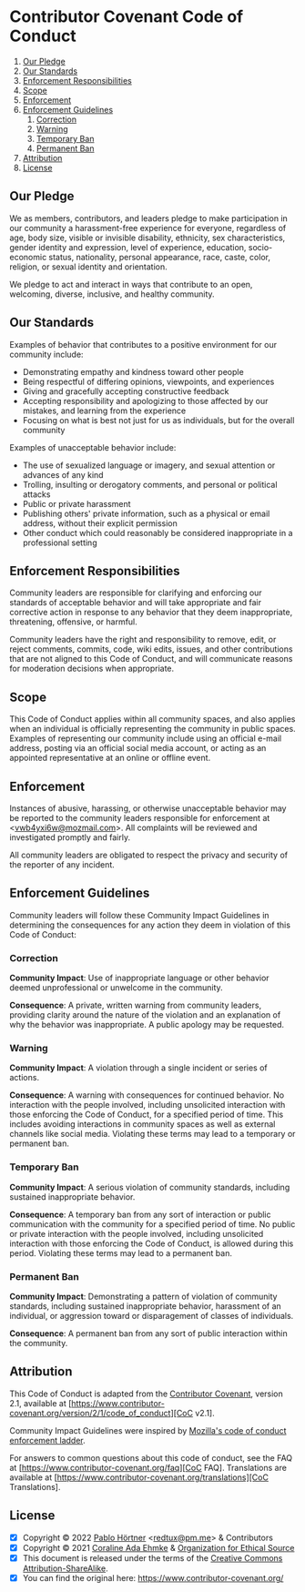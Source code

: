 <!--
  SPDX-FileCopyrightText:   2022 Pablo Hörtner, Coraline Ada Ehmke et al.
  SPDX-License-Identifier:  CC-BY-SA-4.0
  https://spdx.org/licenses/CC-BY-SA-4.0

  Copyright © 2022 by Pablo Hörtner <redtux@pm.me> & Contributors
  Copyright © 2021 by Coraline Ada Ehmke & Organization for Ethical Source
  You can find the original here: https://www.contributor-covenant.org/
  Attribution required if you use this markdown file for your projects.
-->

# Contributor Covenant Code of Conduct

1. [Our Pledge](#our-pledge)
2. [Our Standards](#our-standards)
3. [Enforcement Responsibilities](#enforcement-responsibilities)
4. [Scope](#scope)
5. [Enforcement](#enforcement)
6. [Enforcement Guidelines](#enforcement-guidelines)
   1. [Correction](#correction)
   2. [Warning](#warning)
   3. [Temporary Ban](#temporary-ban)
   4. [Permanent Ban](#permanent-ban)
7. [Attribution](#attribution)
8. [License](#license)

## Our Pledge

We as members, contributors, and leaders pledge to make participation in our
community a harassment-free experience for everyone, regardless of age, body
size, visible or invisible disability, ethnicity, sex characteristics, gender
identity and expression, level of experience, education, socio-economic status,
nationality, personal appearance, race, caste, color, religion, or sexual
identity and orientation.

We pledge to act and interact in ways that contribute to an open, welcoming,
diverse, inclusive, and healthy community.

## Our Standards

Examples of behavior that contributes to a positive environment for our
community include:

- Demonstrating empathy and kindness toward other people
- Being respectful of differing opinions, viewpoints, and experiences
- Giving and gracefully accepting constructive feedback
- Accepting responsibility and apologizing to those affected by our mistakes,
  and learning from the experience
- Focusing on what is best not just for us as individuals, but for the
  overall community

Examples of unacceptable behavior include:

- The use of sexualized language or imagery, and sexual attention or
  advances of any kind
- Trolling, insulting or derogatory comments, and personal or political attacks
- Public or private harassment
- Publishing others' private information, such as a physical or email
  address, without their explicit permission
- Other conduct which could reasonably be considered inappropriate in a
  professional setting

## Enforcement Responsibilities

Community leaders are responsible for clarifying and enforcing our standards of
acceptable behavior and will take appropriate and fair corrective action in
response to any behavior that they deem inappropriate, threatening, offensive,
or harmful.

Community leaders have the right and responsibility to remove, edit, or reject
comments, commits, code, wiki edits, issues, and other contributions that are
not aligned to this Code of Conduct, and will communicate reasons for moderation
decisions when appropriate.

## Scope

This Code of Conduct applies within all community spaces, and also applies when
an individual is officially representing the community in public spaces.
Examples of representing our community include using an official e-mail address,
posting via an official social media account, or acting as an appointed
representative at an online or offline event.

## Enforcement

Instances of abusive, harassing, or otherwise unacceptable behavior may be
reported to the community leaders responsible for enforcement at
<<vwb4yxi6w@mozmail.com>>.
All complaints will be reviewed and investigated promptly and fairly.

All community leaders are obligated to respect the privacy and security of the
reporter of any incident.

## Enforcement Guidelines

Community leaders will follow these Community Impact Guidelines in determining
the consequences for any action they deem in violation of this Code of Conduct:

### Correction

**Community Impact**: Use of inappropriate language or other behavior deemed
unprofessional or unwelcome in the community.

**Consequence**: A private, written warning from community leaders, providing
clarity around the nature of the violation and an explanation of why the
behavior was inappropriate. A public apology may be requested.

### Warning

**Community Impact**: A violation through a single incident or series
of actions.

**Consequence**: A warning with consequences for continued behavior. No
interaction with the people involved, including unsolicited interaction with
those enforcing the Code of Conduct, for a specified period of time. This
includes avoiding interactions in community spaces as well as external channels
like social media. Violating these terms may lead to a temporary or
permanent ban.

### Temporary Ban

**Community Impact**: A serious violation of community standards, including
sustained inappropriate behavior.

**Consequence**: A temporary ban from any sort of interaction or public
communication with the community for a specified period of time. No public or
private interaction with the people involved, including unsolicited interaction
with those enforcing the Code of Conduct, is allowed during this period.
Violating these terms may lead to a permanent ban.

### Permanent Ban

**Community Impact**: Demonstrating a pattern of violation of community
standards, including sustained inappropriate behavior,  harassment of an
individual, or aggression toward or disparagement of classes of individuals.

**Consequence**: A permanent ban from any sort of public interaction within
the community.

## Attribution

This Code of Conduct is adapted from the [Contributor Covenant][CoC Website],
version 2.1, available at
[https://www.contributor-covenant.org/version/2/1/code_of_conduct][CoC v2.1].

Community Impact Guidelines were inspired by
[Mozilla's code of conduct enforcement ladder][Mozilla CoC].

For answers to common questions about this code of conduct, see the FAQ at
[https://www.contributor-covenant.org/faq][CoC FAQ]. Translations are available
at [https://www.contributor-covenant.org/translations][CoC Translations].

## License

- [x] Copyright © 2022 [Pablo Hörtner] <<redtux@pm.me>> & Contributors
- [x] Copyright © 2021 [Coraline Ada Ehmke] & [Organization for Ethical Source]
- [x] This document is released under the terms of the
  [Creative Commons Attribution-ShareAlike][CC-BY-SA-4.0].
- [x] You can find the original here: <https://www.contributor-covenant.org/>

<!-- References -->
[CoC Website]: https://www.contributor-covenant.org/ "CoC Website"
[CoC v2.1]: https://www.contributor-covenant.org/version/2/1/code_of_conduct
[Mozilla CoC]: https://github.com/mozilla/diversity "Mozilla CoC"
[CoC FAQ]: https://www.contributor-covenant.org/faq "CoC FAQ"
[CoC Translations]: https://www.contributor-covenant.org/translations
[Pablo Hörtner]: https://redtux.github.io/ "redtux on github"
[Coraline Ada Ehmke]: https://where.coraline.codes/
[Organization for Ethical Source]: https://ethicalsource.dev/
[CC-BY-SA-4.0]: https://spdx.org/licenses/CC-BY-SA-4.0 "CC BY-SA 4.0"
